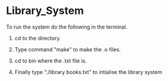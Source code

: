 # Library_System


To run the system do the following in the terminal.

1. cd to the directory.

2. Type command "make" to make the .o files.

3. cd to bin where the .txt file is.

4. Finally type "./library books.txt" to intialise the library system
